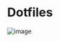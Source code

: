 # Dotfiles
![image](https://github.com/user-attachments/assets/6bc8856c-11ff-4d1c-9003-02c3e1edf0cc)
